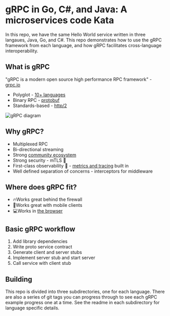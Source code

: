 # gRPC in Go, C#, and Java: A microservices code Kata

In this repo, we have the same Hello World service written in three langaues, Java, Go, and C#. This repo demonstrates
how to use the gRPC framework from each language, and how gRPC facilitates cross-language interoperability.

## What is gRPC

"gRPC is a modern open source high performance RPC framework" - [grpc.io](https://grpc.io/)

* Polyglot - [10+ languages](https://grpc.io/docs/)
* Binary RPC - [protobuf](https://github.com/protocolbuffers/protobuf)
* Standards-based - [http/2](https://github.com/grpc/grpc/blob/master/doc/PROTOCOL-HTTP2.md)

![gRPC diagram](https://grpc.io/img/landing-2.svg)

## Why gRPC?

* Multiplexed RPC
* Bi-directional streaming
* Strong [community ecosystem](https://github.com/grpc-ecosystem/awesome-grpc)
* Strong security - mTLS 🔐
* First-class observability 👀 - [metrics and tracing](https://opencensus.io/guides/grpc/) built in
* Well defined separation of concerns - interceptors for middleware

## Where does gRPC fit?

* 🔥Works great behind the firewall
* 📱Works great with mobile clients
* 💻Works in [the browser](https://github.com/grpc/grpc-web)

## Basic gRPC workflow

1. Add library dependencies
1. Write proto service contract
1. Generate client and server stubs
1. Implement server stub and start server
1. Call service with client stub

## Building

This repo is divided into three subdirectories, one for each language. There are also a series of git tags you
can progress through to see each gRPC example progress one at a time. See the readme in each subdirectory
for language specific details.
